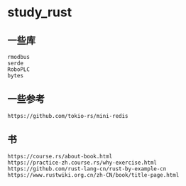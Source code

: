 # study_rust
##	一些库
	rmodbus
	serde  
	RoboPLC 
	bytes
## 	一些参考
	https://github.com/tokio-rs/mini-redis

## 书
	https://course.rs/about-book.html
	https://practice-zh.course.rs/why-exercise.html
	https://github.com/rust-lang-cn/rust-by-example-cn
	https://www.rustwiki.org.cn/zh-CN/book/title-page.html